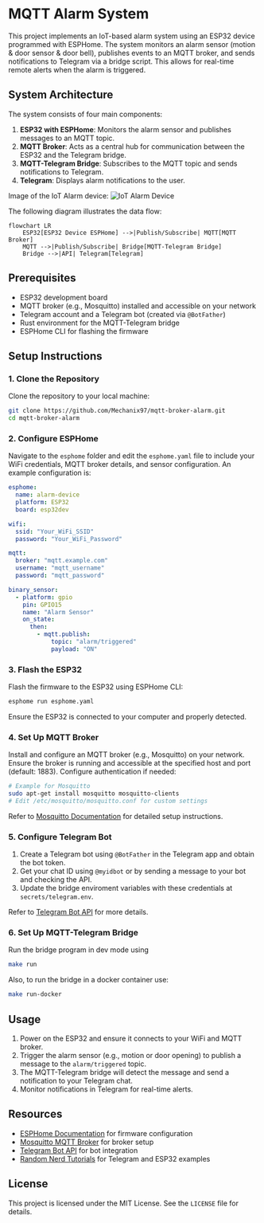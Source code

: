 # MQTT Alarm System

This project implements an IoT-based alarm system using an ESP32 device programmed with ESPHome. The system monitors an alarm sensor (motion & door sensor & door bell), publishes events to an MQTT broker, and sends notifications to Telegram via a bridge script. This allows for real-time remote alerts when the alarm is triggered.

## System Architecture

The system consists of four main components:
1. **ESP32 with ESPHome**: Monitors the alarm sensor and publishes messages to an MQTT topic.
2. **MQTT Broker**: Acts as a central hub for communication between the ESP32 and the Telegram bridge.
3. **MQTT-Telegram Bridge**: Subscribes to the MQTT topic and sends notifications to Telegram.
4. **Telegram**: Displays alarm notifications to the user.

Image of the IoT Alarm device:
![IoT Alarm Device](includes/alarm.png)

The following diagram illustrates the data flow:

```mermaid
flowchart LR
    ESP32[ESP32 Device ESPHome] -->|Publish/Subscribe| MQTT[MQTT Broker]
    MQTT -->|Publish/Subscribe| Bridge[MQTT-Telegram Bridge]
    Bridge -->|API| Telegram[Telegram]
```

## Prerequisites

- ESP32 development board
- MQTT broker (e.g., Mosquitto) installed and accessible on your network
- Telegram account and a Telegram bot (created via `@BotFather`)
- Rust environment for the MQTT-Telegram bridge
- ESPHome CLI for flashing the firmware

## Setup Instructions

### 1. Clone the Repository
Clone the repository to your local machine:
```bash
git clone https://github.com/Mechanix97/mqtt-broker-alarm.git
cd mqtt-broker-alarm
```

### 2. Configure ESPHome
Navigate to the `esphome` folder and edit the `esphome.yaml` file to include your WiFi credentials, MQTT broker details, and sensor configuration. An example configuration is:

```yaml
esphome:
  name: alarm-device
  platform: ESP32
  board: esp32dev

wifi:
  ssid: "Your_WiFi_SSID"
  password: "Your_WiFi_Password"

mqtt:
  broker: "mqtt.example.com"
  username: "mqtt_username"
  password: "mqtt_password"

binary_sensor:
  - platform: gpio
    pin: GPIO15
    name: "Alarm Sensor"
    on_state:
      then:
        - mqtt.publish:
            topic: "alarm/triggered"
            payload: "ON"
```

### 3. Flash the ESP32
Flash the firmware to the ESP32 using ESPHome CLI:
```bash
esphome run esphome.yaml
```
Ensure the ESP32 is connected to your computer and properly detected.

### 4. Set Up MQTT Broker
Install and configure an MQTT broker (e.g., Mosquitto) on your network. Ensure the broker is running and accessible at the specified host and port (default: 1883). Configure authentication if needed:
```bash
# Example for Mosquitto
sudo apt-get install mosquitto mosquitto-clients
# Edit /etc/mosquitto/mosquitto.conf for custom settings
```

Refer to [Mosquitto Documentation](https://mosquitto.org/) for detailed setup instructions.

### 5. Configure Telegram Bot
1. Create a Telegram bot using `@BotFather` in the Telegram app and obtain the bot token.
2. Get your chat ID using `@myidbot` or by sending a message to your bot and checking the API.
3. Update the bridge enviroment variables with these credentials at `secrets/telegram.env`.

Refer to [Telegram Bot API](https://core.telegram.org/bots/api) for more details.


### 6. Set Up MQTT-Telegram Bridge
Run the bridge program in dev mode using
```bash
make run
```

Also, to run the bridge in a docker container use:
```bash
make run-docker
```

## Usage
1. Power on the ESP32 and ensure it connects to your WiFi and MQTT broker.
2. Trigger the alarm sensor (e.g., motion or door opening) to publish a message to the `alarm/triggered` topic.
3. The MQTT-Telegram bridge will detect the message and send a notification to your Telegram chat.
4. Monitor notifications in Telegram for real-time alerts.

## Resources
- [ESPHome Documentation](https://esphome.io/) for firmware configuration
- [Mosquitto MQTT Broker](https://mosquitto.org/) for broker setup
- [Telegram Bot API](https://core.telegram.org/bots/api) for bot integration
- [Random Nerd Tutorials](https://randomnerdtutorials.com/telegram-control-esp32-esp8266-nodemcu-outputs/) for Telegram and ESP32 examples

## License
This project is licensed under the MIT License. See the `LICENSE` file for details.
